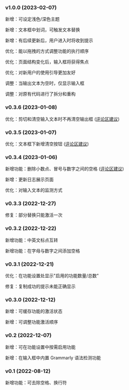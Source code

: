 ### v1.0.0 (2023-02-07)

新增：可设定浅色/深色主题

新增：文本框中划词，可触发文本替换

新增：有后续更新后，用户进入时将收到提示

优化：能以拖拽的方式调整功能的执行顺序

优化：页面结构变化后，输入框将获得焦点

优化：对新用户的使用引导更加友好

调整：当输出文本为空时，仅显示输入框

调整：对原有代码进行了拆分和重构

### v0.3.6 (2023-01-08)

优化：剪切和清空输入文本时不再清空输出框 ([评论区建议](https://www.bilibili.com/video/BV1T24y1X78w/#reply145757356944))

### v0.3.5 (2023-01-07)

优化：文本框下新增清空按钮 ([评论区建议](https://www.bilibili.com/video/BV1T24y1X78w/#reply145609989120))

### v0.3.4 (2023-01-06)

新增功能：删除小数点、冒号与数字之间的空格 ([评论区建议](https://www.bilibili.com/video/BV1T24y1X78w/#reply145368905056))

新增：更新日志展示页面

优化：对输入文本的监测方式

### v0.3.3 (2022-12-27)

修复：部分替换只能激活一次

### v0.3.2 (2022-12-22)

新增功能：中英文标点互转

新增功能：在字母与数字之间添加空格

### v0.3.1 (2022-12-21)

优化：在功能设置处显示"启用的功能数量/总数"

修复：复制成功的提示未能正确显示

### v0.3.0 (2022-12-12)

新增：可缓存功能的激活状态

新增：可调整功能激活顺序

### v0.2 (2022-12-07)

新增：可在功能设置中按需启用功能

新增：在输入框中内置 Grammarly 语法检测功能

### v0.1 (2022-08-12)

新增功能：可去除空格、换行符
